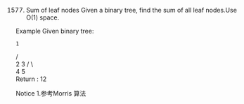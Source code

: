 1577. Sum of leaf nodes
Given a binary tree, find the sum of all leaf nodes.Use O(1) space.

Example
Given binary tree:

    1
   / \
  2   3
 / \     
4   5    
Return : 12

Notice
1.参考Morris 算法

